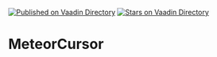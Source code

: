 [![Published on Vaadin  Directory](https://img.shields.io/badge/Vaadin%20Directory-published-00b4f0.svg)](https://vaadin.com/directory/component/meteorcursor)
[![Stars on Vaadin Directory](https://img.shields.io/vaadin-directory/star/meteorcursor.svg)](https://vaadin.com/directory/component/meteorcursor)

# MeteorCursor
